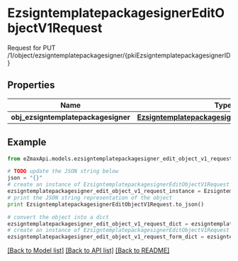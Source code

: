 # EzsigntemplatepackagesignerEditObjectV1Request

Request for PUT /1/object/ezsigntemplatepackagesigner/{pkiEzsigntemplatepackagesignerID}

## Properties
Name | Type | Description | Notes
------------ | ------------- | ------------- | -------------
**obj_ezsigntemplatepackagesigner** | [**EzsigntemplatepackagesignerRequestCompound**](EzsigntemplatepackagesignerRequestCompound.md) |  | 

## Example

```python
from eZmaxApi.models.ezsigntemplatepackagesigner_edit_object_v1_request import EzsigntemplatepackagesignerEditObjectV1Request

# TODO update the JSON string below
json = "{}"
# create an instance of EzsigntemplatepackagesignerEditObjectV1Request from a JSON string
ezsigntemplatepackagesigner_edit_object_v1_request_instance = EzsigntemplatepackagesignerEditObjectV1Request.from_json(json)
# print the JSON string representation of the object
print EzsigntemplatepackagesignerEditObjectV1Request.to_json()

# convert the object into a dict
ezsigntemplatepackagesigner_edit_object_v1_request_dict = ezsigntemplatepackagesigner_edit_object_v1_request_instance.to_dict()
# create an instance of EzsigntemplatepackagesignerEditObjectV1Request from a dict
ezsigntemplatepackagesigner_edit_object_v1_request_form_dict = ezsigntemplatepackagesigner_edit_object_v1_request.from_dict(ezsigntemplatepackagesigner_edit_object_v1_request_dict)
```
[[Back to Model list]](../README.md#documentation-for-models) [[Back to API list]](../README.md#documentation-for-api-endpoints) [[Back to README]](../README.md)


